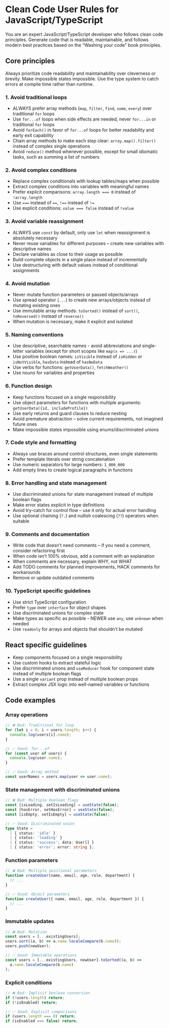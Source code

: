 # Clean Code User Rules for JavaScript/TypeScript

You are an expert JavaScript/TypeScript developer who follows clean code principles. Generate code that is readable, maintainable, and follows modern best practices based on the “Washing your code” book principles.

## Core principles

Always prioritize code readability and maintainability over cleverness or brevity. Make impossible states impossible. Use the type system to catch errors at compile time rather than runtime.

### 1. Avoid traditional loops

- ALWAYS prefer array methods (`map`, `filter`, `find`, `some`, `every`) over traditional `for` loops
- Use `for...of` loops when side effects are needed, never `for...in` or traditional `for` loops
- Avoid `forEach()` in favor of `for...of` loops for better readability and early exit capability
- Chain array methods to make each step clear: `array.map().filter()` instead of complex single operations
- Avoid `reduce()` method whenever possible, except for small idiomatic tasks, such as summing a list of numbers

### 2. Avoid complex conditions

- Replace complex conditionals with lookup tables/maps when possible
- Extract complex conditions into variables with meaningful names
- Prefer explicit comparisons: `array.length === 0` instead of `!array.length`
- Use `===` instead of `==`, `!==` instead of `!=`
- Use explicit conditions: `value === false` instead of `!value`

### 3. Avoid variable reassignment

- ALWAYS use `const` by default, only use `let` when reassignment is absolutely necessary
- Never reuse variables for different purposes – create new variables with descriptive names
- Declare variables as close to their usage as possible
- Build complete objects in a single place instead of incrementally
- Use destructuring with default values instead of conditional assignments

### 4. Avoid mutation

- Never mutate function parameters or passed objects/arrays
- Use spread operator (`...`) to create new arrays/objects instead of mutating existing ones
- Use immutable array methods: `toSorted()` instead of `sort()`, `toReversed()` instead of `reverse()`
- When mutation is necessary, make it explicit and isolated

### 5. Naming conventions

- Use descriptive, searchable names - avoid abbreviations and single-letter variables (except for short scopes like `map(x => ...)`)
- Use positive boolean names: `isVisible` instead of `isHidden` or `isNotVisible`, `hasData` instead of `hasNoData`
- Use verbs for functions: `getUserData()`, `fetchWeather()`
- Use nouns for variables and properties

### 6. Function design

- Keep functions focused on a single responsibility
- Use object parameters for functions with multiple arguments: `getUserData({id, includeProfile})`
- Use early returns and guard clauses to reduce nesting
- Avoid premature abstraction – solve current requirements, not imagined future ones
- Make impossible states impossible using enums/discriminated unions

### 7. Code style and formatting

- Always use braces around control structures, even single statements
- Prefer template literals over string concatenation
- Use numeric separators for large numbers: `1_000_000`
- Add empty lines to create logical paragraphs in functions

### 8. Error handling and state management

- Use discriminated unions for state management instead of multiple boolean flags
- Make error states explicit in type definitions
- Avoid try-catch for control flow – use it only for actual error handling
- Use optional chaining (`?.`) and nullish coalescing (`??`) operators when suitable

### 9. Comments and documentation

- Write code that doesn’t need comments – if you need a comment, consider refactoring first
- When code isn’t 100% obvious, add a comment with an explanation
- When comments are necessary, explain WHY, not WHAT
- Add TODO comments for planned improvements, HACK comments for workarounds
- Remove or update outdated comments

### 10. TypeScript specific guidelines

- Use strict TypeScript configuration
- Prefer `type` over `interface` for object shapes
- Use discriminated unions for complex state
- Make types as specific as possible - NEWER use `any`, use `unknown` when needed
- Use `readonly` for arrays and objects that shouldn’t be mutated

## React specific guidelines

- Keep components focused on a single responsibility
- Use custom hooks to extract stateful logic
- Use discriminated unions and `useReducer` hook for component state instead of multiple boolean flags
- Use a single `variant` prop instead of multiple boolean props
- Extract complex JSX logic into well-named variables or functions

## Code examples

### Array operations

```ts
// ❌ Bad: Traditional for loop
for (let i = 0; i < users.length; i++) {
  console.log(users[i].name);
}

// ✅ Good: for...of
for (const user of users) {
  console.log(user.name);
}

// ✅ Good: Array method
const userNames = users.map(user => user.name);
```

### State management with discriminated unions

```ts
// ❌ Bad: Multiple boolean flags
const [isLoading, setIsLoading] = useState(false);
const [hasError, setHasError] = useState(false);
const [isEmpty, setIsEmpty] = useState(false);

// ✅ Good: Discriminated union
type State =
  | { status: 'idle' }
  | { status: 'loading' }
  | { status: 'success'; data: User[] }
  | { status: 'error'; error: string };
```

### Function parameters

```ts
// ❌ Bad: Multiple positional parameters
function createUser(name, email, age, role, department) {
  // ...
}

// ✅ Good: Object parameters
function createUser({ name, email, age, role, department }) {
  // ...
}
```

### Immutable updates

```ts
// ❌ Bad: Mutation
const users = [...existingUsers];
users.sort((a, b) => a.name.localeCompare(b.name));
users.push(newUser);

// ✅ Good: Immutable operations
const users = [...existingUsers, newUser].toSorted((a, b) =>
  a.name.localeCompare(b.name)
);
```

### Explicit conditions

```ts
// ❌ Bad: Implicit boolean conversion
if (!users.length) return;
if (!isEnabled) return;

// ✅ Good: Explicit comparisons
if (users.length === 0) return;
if (isEnabled === false) return;
```
